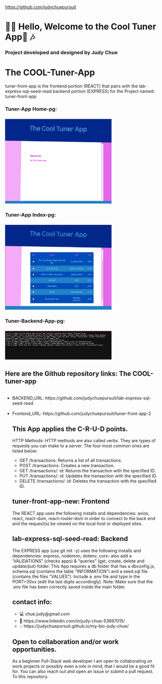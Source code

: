 https://github.com/judychuepursuit

<!DOCTYPE html>
<html>
  <head>
   <h1>👋🏻 Hello,  Welcome to the Cool Tuner App🎵 🎶</h1>
<h3>Project developed and designed  by Judy Chue</h3>
  </head>
  <body>
    <h1>The COOL-Tuner-App</h1>
    <p>
tuner-front-app is the frontend portion (REACT) that pairs with the lab-express-sql-seed-read backend portion (EXPRESS) for the Project named:
tuner-front-app

<h3>Tuner-App Home-pg:<h3> 
<img alt="tuner-app-home-page" 
src="back-end/img/Tuner-frnt-home pg.png" width="350"></img>
<br> 
<h3>Tuner-App Index-pg:<h3> 
<img alt="tuner-app-index-page" 
src="back-end/img/Tuner-frnt-index pg.png" width="350"></img>
<br> 
<h3>Tuner-Backend-App-pg:<h3> 
<img alt="tuner-back-end-songs-page" 
src="back-end/img/Tuner-back-end-songs-pg.png" width="350"></img>
<br> 

<h2> Here are the Github repository links: The COOL-tuner-app </h2>
      <ul>
<br>
        <li>BACKEND_URL: https://github.com/judychuepursuit/lab-express-sql-seed-read</li>
<br>
        <li>Frontend_URL: https://github.com/judychuepursuit/tuner-front-app-2</li>

<h2> This App applies the C-R-U-D points.</h2>
<p>HTTP Methods: HTTP methods are also called verbs. They are types of requests you can make to a server. The four most common ones are listed below:</p>
<ul>
      <li>GET /transactions: Returns a list of all transactions.</li>
      <li>POST /transactions: Creates a new transaction.</li>
      <li>GET /transactions/: id: Returns the transaction with the specified ID.</li>
      <li>PUT /transactions/: id: Updates the transaction with the specified ID.</li>
      <li>DELETE /transactions/: id: Deletes the transaction with the specified ID.</li>
</ul>
<h2>tuner-front-app-new: Frontend</h2>
<p>
  The REACT app uses the following installs and dependencies: axios, react, react-dom, react-router-dom in order to connect to the back end and the request(s) be viewed on the local host or deployed sites.
<br>
  <h2>lab-express-sql-seed-read: Backend</h2>
The EXPRESS app (use git init -y) uses the following installs and dependencies: express, nodemon, dotenv, cors- also add a ‘VALIDATIONS” (checks apps) & “queries” (get, create, delete and update/put) folder. 
This App requires a db folder that has a dbconfig.js, schema.sql (contains the table “INFORMATION”) and a seed.sql file (contains the files “VALUES”).
Include a .env file and type in the PORT=30xx (edit the last digits accordingly). 
Note: Make sure that the .env file has been correctly saved inside the main folder.  
  <h2>contact info:</h2>
<ul>
    <li>💻  chue.judy@gmail.com</li>
    <li>💟  https://www.linkedin.com/in/judy-chue-53697015/</li>
    <li>💡  https://judychuepursuit.github.io/my-bio-judy-chue/</li>
</ul>
</p>
<h2>Open to collaboration and/or work opportunities.</h2>
<p>
As a beginner Full-Stack web developer I am open to collaborating on work projects or possibly even a role in mind, that I would be a good fit for. You can also reach out and open an issue or submit a pull request. To this repository.</p>

